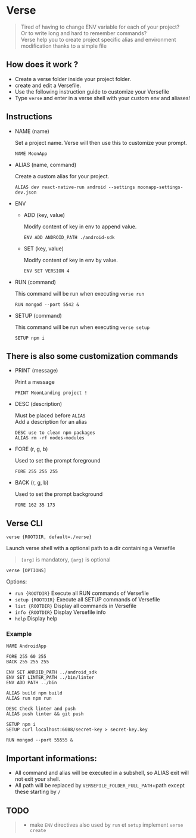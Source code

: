 # Verse

> Tired of having to change ENV variable for each of your project?\
> Or to write long and hard to remember commands?\
> Verse help you to create project specific alias and environment modification thanks to a simple file

## How does it work ?

- Create a verse folder inside your project folder.
- create and edit a Versefile.
- Use the following instruction guide to customize your Versefile
- Type `verse` and enter in a verse shell with your custom env and aliases!

## Instructions

- NAME (name)

    Set a project name. Verse will then use this to customize your prompt.
    ```
    NAME MoonApp
    ```

- ALIAS (name, command)

    Create a custom alias for your project.
    ```
    ALIAS dev react-native-run android --settings moonapp-settings-dev.json
    ```

- ENV

    - ADD (key, value)

        Modify content of key in env to append value.
        ```
        ENV ADD ANDROID_PATH ./android-sdk
        ```

    - SET (key, value)

        Modify content of key in env by value.
        ```
        ENV SET VERSION 4
        ```

- RUN (command)

    This command will be run when executing `verse run`
    ```
    RUN mongod --port 5542 &
    ```

- SETUP (command)

    This command will be run when executing `verse setup`
    ```
    SETUP npm i
    ```

## There is also some customization commands

- PRINT (message)

    Print a message
    ```
    PRINT MoonLanding project !
    ```

- DESC (description)

    Must be placed before `ALIAS`\
    Add a description for an alias
    ```
    DESC use to clean npm packages
    ALIAS rm -rf nodes-modules
    ```

- FORE (r, g, b)

    Used to set the prompt foreground
    ```
    FORE 255 255 255
    ```

- BACK (r, g, b)

    Used to set the prompt background
    ```
    FORE 162 35 173
    ```

## Verse CLI

`verse {ROOTDIR, default=./verse}`

Launch verse shell with a optional path to a dir containing a Versefile

> `[arg]` is mandatory, `{arg}` is optional

`verse [OPTIONS]`

Options:
- `run {ROOTDIR}` Execute all RUN commands of Versefile
- `setup {ROOTDIR}` Execute all SETUP commands of Versefile
- `list {ROOTDIR}` Display all commands in Versefile
- `info {ROOTDIR}` Display Versefile info
- `help` Display help

###  Example

```
NAME AndroidApp

FORE 255 60 255
BACK 255 255 255

ENV SET ANROID_PATH ../android_sdk
ENV SET LINTER_PATH ../bin/linter
ENV ADD PATH ../bin

ALIAS build npm build
ALIAS run npm run

DESC Check linter and push
ALIAS push linter && git push

SETUP npm i
SETUP curl localhost:6088/secret-key > secret-key.key

RUN mongod --port 55555 &
```

## Important informations:
- All command and alias will be executed in a subshell, so ALIAS exit will not exit your shell.
- All path will be replaced by `VERSEFILE_FOLDER_FULL_PATH`+path except these starting by `/`

## TODO
> - make `ENV` directives also used by `run` et `setup`
> implement `verse create`